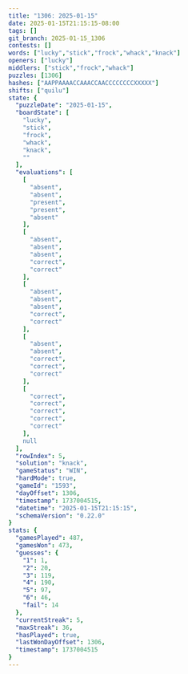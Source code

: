 ```yaml
---
title: "1306: 2025-01-15"
date: 2025-01-15T21:15:15-08:00
tags: []
git_branch: 2025-01-15_1306
contests: []
words: ["lucky","stick","frock","whack","knack"]
openers: ["lucky"]
middlers: ["stick","frock","whack"]
puzzles: [1306]
hashes: ["AAPPAAAACCAAACCAACCCCCCCCXXXXX"]
shifts: ["quilu"]
state: {
  "puzzleDate": "2025-01-15",
  "boardState": [
    "lucky",
    "stick",
    "frock",
    "whack",
    "knack",
    ""
  ],
  "evaluations": [
    [
      "absent",
      "absent",
      "present",
      "present",
      "absent"
    ],
    [
      "absent",
      "absent",
      "absent",
      "correct",
      "correct"
    ],
    [
      "absent",
      "absent",
      "absent",
      "correct",
      "correct"
    ],
    [
      "absent",
      "absent",
      "correct",
      "correct",
      "correct"
    ],
    [
      "correct",
      "correct",
      "correct",
      "correct",
      "correct"
    ],
    null
  ],
  "rowIndex": 5,
  "solution": "knack",
  "gameStatus": "WIN",
  "hardMode": true,
  "gameId": "1593",
  "dayOffset": 1306,
  "timestamp": 1737004515,
  "datetime": "2025-01-15T21:15:15",
  "schemaVersion": "0.22.0"
}
stats: {
  "gamesPlayed": 487,
  "gamesWon": 473,
  "guesses": {
    "1": 1,
    "2": 20,
    "3": 119,
    "4": 190,
    "5": 97,
    "6": 46,
    "fail": 14
  },
  "currentStreak": 5,
  "maxStreak": 36,
  "hasPlayed": true,
  "lastWonDayOffset": 1306,
  "timestamp": 1737004515
}
---
```

<!-- more -->
